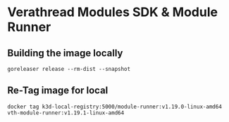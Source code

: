 # Verathread Modules SDK & Module Runner

## Building the image locally

```shell
goreleaser release --rm-dist --snapshot 
```

## Re-Tag image for local 

```shell
docker tag k3d-local-registry:5000/module-runner:v1.19.0-linux-amd64 vth-module-runner:v1.19.1-linux-amd64
```
